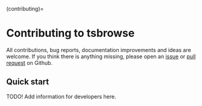 (contributing)=

# Contributing to tsbrowse

All contributions, bug reports, documentation improvements and ideas are welcome. If you think
there is anything missing, please open an [issue](https://github.com/tskit-dev/tsbrowse/issues)
or [pull request](https://github.com/tskit-dev/tsbrowse/pulls) on Github.

## Quick start

TODO! Add information for developers here.
